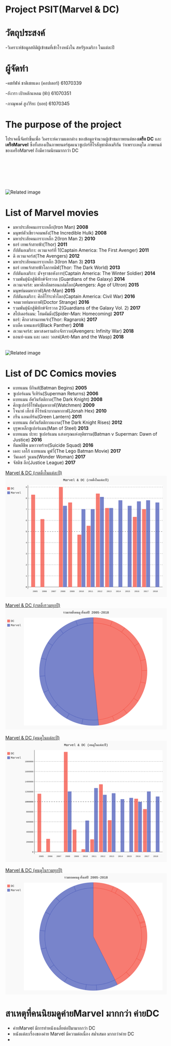 # Project PSIT(Marvel & DC)

# วัตถุประสงค์
-วิเคราะห์ข้อมูลสถิติผู้เข้าชมที่เข้าโรงหนังใน สหรัฐอเมริกา ในแต่ละปี

# ผู้จัดทำ
-คชทัฬห์ ชาติเชยแดง (คอปเตอร์) 61070339

-อังวรา  เป้าหลักแหลม (ฟ้า) 61070351

-ภาณุพงศ์ สูงวิริยะ (บอย) 61070345

# The purpose of the project
โปรเจคนี้จัดทำขึ้นเพื่อ วิเคราะห์ความแตกต่าง ของข้อมูลจำนวนผู้เข้าชมภาพยนต์ของ**เครือ DC** และ **เครือMarvel** ซึ่งทั้งสองเป็นภาพยนตร์ชุดแนวซูเปอร์ฮีโรสัญชาติอเมริกัน
ว่าเพราะเหตุใด ภาพยนต์ของเครือMarvel ถึงมีความนิยมมากกว่า DC

<img class="irc_mi" src="https://sicilianews24.it/wp-content/uploads/2017/11/Marvel-Cinematic-Universe.jpg" onload="typeof google==='object'&amp;&amp;google.aft&amp;&amp;google.aft(this)" width="304" height="158" style="margin-top: 98px;" alt="Related image">

# List of Marvel movies
-  มหาประลัยคนเกราะเหล็ก(Iron Man) **2008**
-  มนุษย์ตัวเขียวจอมพลัง(The Incredible Hulk) **2008**
-  มหาประลัยคนเกราะเหล็ก 2(Iron Man 2) **2010**
-  ธอร์ เทพเจ้าสายฟ้า(Thor) **2011**
-  กัปตันอเมริกา: อเวนเจอร์ที่ 1(Captain America: The First Avenger) **2011**
-  ดิ อเวนเจอร์ส(The Avengers) **2012**
-  มหาประลัยคนเกราะเหล็ก 3(Iron Man 3) **2013**
-  ธอร์ เทพเจ้าสายฟ้าโลกาทมิฬ(Thor: The Dark World) **2013**
-  กัปตันอเมริกา: มัจจุราชอหังการ(Captain America: The Winter Soldier) **2014**
-  รวมพันธุ์นักสู้พิทักษ์จักรวาล (Guardians of the Galaxy) **2014**
-  อเวนเจอร์ส: มหาศึกอัลตรอนถล่มโลก(Avengers: Age of Ultron) **2015**
-  มนุษย์มดมหากาฬ(Ant-Man) **2015**
-  กัปตันอเมริกา: ศึกฮีโร่ระห่ำโลก(Captain America: Civil War) **2016**
-  จอมเวทย์มหากาฬ(Doctor Strange) **2016**
-  รวมพันธุ์นักสู้พิทักษ์จักรวาล 2(Guardians of the Galaxy Vol. 2) **2017**
-  สไปเดอร์แมน: โฮมคัมมิ่ง(Spider-Man: Homecoming) **2017**
-  ธอร์: ศึกอวสานเทพเจ้า(Thor: Ragnarok) **2017**
-  แบล็ค แพนเธอร์(Black Panther) **2018**
-  อเวนเจอร์ส: มหาสงครามล้างจักรวาล(Avengers: Infinity War) **2018**
-  แอนท์-แมน และ เดอะ วอสพ์(Ant-Man and the Wasp) **2018**

<img class="irc_mi" src="https://i.pinimg.com/originals/88/d9/6f/88d96f717a70792492ef4c299dfc7bfa.png" onload="typeof google==='object'&amp;&amp;google.aft&amp;&amp;google.aft(this)" width="304" height="250" style="margin-top: 18px;" alt="Related image">

# List of DC Comics movies
-  แบทแมน บีกินส์(Batman Begins) **2005**
-  ซูเปอร์แมน รีเทิร์น(Superman Returns) **2006**
-  แบทแมน อัศวินรัตติกาล(The Dark Knight) **2008**
-  ศึกซูเปอร์ฮีโร่พันธุ์มหากาฬ(Watchmen) **2009**
-  โจนาห์ เฮ็กซ์ ฮีโร่หน้าบากมหากาฬ(Jonah Hex) **2010**
-  กรีน แลนเทิร์น(Green Lantern) **2011**
-  แบทแมน อัศวินรัตติกาลผงาด(The Dark Knight Rises) **2012**
-  บุรุษเหล็กซูเปอร์แมน(Man of Steel) **2013**
-  แบทแมน ปะทะ ซูเปอร์แมน แสงอรุณแห่งยุติธรรม(Batman v Superman: Dawn of Justice) **2016**
-  ทีมพลีชีพ มหาวายร้าย(Suicide Squad) **2016**
-  เดอะ เลโก้ แบทแมน มูฟวี่(The Lego Batman Movie) **2017**
-  วันเดอร์ วูแมน(Wonder Woman) **2017**
-  จัสติซ ลีก(Justice League) **2017**

 [Marvel & DC (เรตติ้งในแต่ละปี)](http://www.it.kmitl.ac.th/~it61070339/PIC/rate_bar.svg)
![Alt text](./rate_bar.svg)

 [Marvel & DC (เรตติ้งรวมทุกปี)](http://www.it.kmitl.ac.th/~it61070339/PIC/rate_pie.svg)
![Alt text](./rate_pie.svg) 

 [Marvel & DC (คนดูในแต่ละปี)](http://www.it.kmitl.ac.th/~it61070339/PIC/view_bar.svg)
![Alt text](./view_bar.svg)  

 [Marvel & DC (คนดูในรวมทุกปี)](http://www.it.kmitl.ac.th/~it61070339/PIC/view_pie.svg)
![Alt text](./view_pie.svg)   

# สาเหตุที่คนนิยมดูค่ายMarvel มากกว่า ค่ายDC
-  ค่ายMarvel มีการทำหนังเฉลี่ยต่อปีมามากกว่า DC
-  หนังแต่ละเรื่องของค่าย Marvel มีความต่อเนื่อง สม่ำเสมอ มากกว่าค่าย DC
-  


